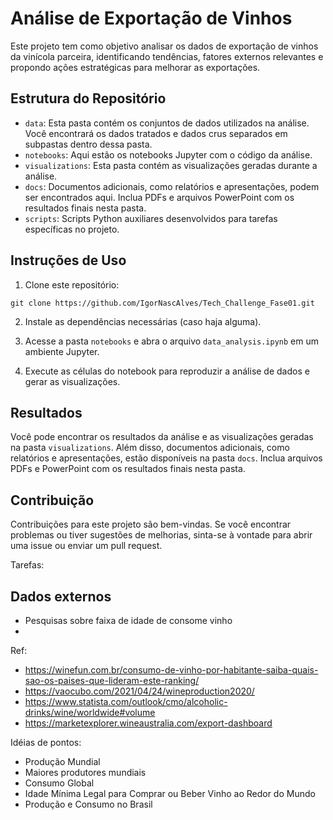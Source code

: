 # Análise de Exportação de Vinhos

Este projeto tem como objetivo analisar os dados de exportação de vinhos da vinícola parceira, identificando tendências, fatores externos relevantes e propondo ações estratégicas para melhorar as exportações.

## Estrutura do Repositório

- `data`: Esta pasta contém os conjuntos de dados utilizados na análise. Você encontrará os dados tratados e dados crus separados em subpastas dentro dessa pasta.
- `notebooks`: Aqui estão os notebooks Jupyter com o código da análise.
- `visualizations`: Esta pasta contém as visualizações geradas durante a análise.
- `docs`: Documentos adicionais, como relatórios e apresentações, podem ser encontrados aqui. Inclua PDFs e arquivos PowerPoint com os resultados finais nesta pasta.
- `scripts`: Scripts Python auxiliares desenvolvidos para tarefas específicas no projeto.

## Instruções de Uso

1. Clone este repositório:

```
git clone https://github.com/IgorNascAlves/Tech_Challenge_Fase01.git
```

2. Instale as dependências necessárias (caso haja alguma).

3. Acesse a pasta `notebooks` e abra o arquivo `data_analysis.ipynb` em um ambiente Jupyter.

4. Execute as células do notebook para reproduzir a análise de dados e gerar as visualizações.

## Resultados

Você pode encontrar os resultados da análise e as visualizações geradas na pasta `visualizations`. Além disso, documentos adicionais, como relatórios e apresentações, estão disponíveis na pasta `docs`. Inclua arquivos PDFs e PowerPoint com os resultados finais nesta pasta.

## Contribuição

Contribuições para este projeto são bem-vindas. Se você encontrar problemas ou tiver sugestões de melhorias, sinta-se à vontade para abrir uma issue ou enviar um pull request.


Tarefas:

## Dados externos
* Pesquisas sobre faixa de idade de consome vinho
* 

Ref:

* https://winefun.com.br/consumo-de-vinho-por-habitante-saiba-quais-sao-os-paises-que-lideram-este-ranking/
* https://vaocubo.com/2021/04/24/wineproduction2020/
* https://www.statista.com/outlook/cmo/alcoholic-drinks/wine/worldwide#volume
* https://marketexplorer.wineaustralia.com/export-dashboard

Idéias de pontos:

* Produção Mundial
* Maiores produtores mundiais
* Consumo Global
* Idade Mínima Legal para Comprar ou Beber Vinho ao Redor do Mundo
* Produção e Consumo no Brasil